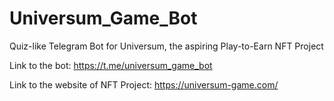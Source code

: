 # Universum_Game_Bot
Quiz-like Telegram Bot for Universum, the aspiring Play-to-Earn NFT Project

Link to the bot: https://t.me/universum_game_bot

Link to the website of NFT Project: https://universum-game.com/
